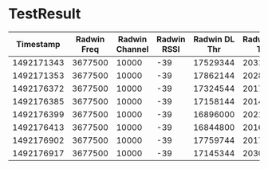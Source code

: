 # TestResult
Timestamp | Radwin Freq | Radwin Channel | Radwin RSSI | Radwin DL Thr | Radwin UL Thr | WiMAX Freq | WiMAX Channel | CPE | DL CINR | DL RSSI | UL CINR | UL RSSI
--- | --- | --- | ---| --- | --- | --- | --- | --- | --- | --- | --- | ---
1492171343 | 3677500 | 10000 | -39 | 17529344 | 20313600 | 3664000 | 10000 | 64:ed:57:31:ef:86 | 28 | -54 | 28 | -72  
1492171353 | 3677500 | 10000 | -39 | 17862144 | 20281344 | 3664000 | 10000 | 64:ed:57:31:ef:86 | 28 | -54 | 28 | -71  
1492176372 | 3677500 | 10000 | -39 | 17324544 | 20172800 | 3664000 | 10000 | 64:ed:57:31:ef:86 | 28 | -54 | 29 | -71 
1492176385 | 3677500 | 10000 | -39 | 17158144 | 20140544 | 3664000 | 10000 | 64:ed:57:31:ef:86 | 28 | -54 | 27 | -71 | 
1492176399 | 3677500 | 10000 | -39 | 16896000 | 20217344 | 3664000 | 10000 | 64:ed:57:31:ef:86 | 28 | -54 | 29 | -71 | 
1492176413 | 3677500 | 10000 | -39 | 16844800 | 20160000 | 3664000 | 10000 | 64:ed:57:31:ef:86 | 23 | -54 | 29 | -71 | 
1492176902 | 3677500 | 10000 | -39 | 17759744 | 20178944 | 3664000 | 10000 | 64:ed:57:31:ef:86 | 24 | -54 | 29 | -71 | 
1492176917 | 3677500 | 10000 | -39 | 17145344 | 20306944 | 3664000 | 10000 | 64:ed:57:31:ef:86 | 28 | -54 | 28 | -71 | 
